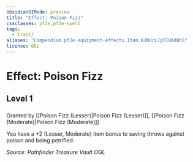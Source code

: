 ```yaml
---
obsidianUIMode: preview
title: "Effect: Poison Fizz"
cssclasses: pf2e,pf2e-spell
tags:
  - trait/
aliases: "Compendium.pf2e.equipment-effects.Item.AJNUrLJgTC0AdBhS"
license: OGL
---
```

# Effect: Poison Fizz
## Level 1
### 






Granted by [[Poison Fizz (Lesser)|Poison Fizz (Lesser)]], [[Poison Fizz (Moderate)|Poison Fizz (Moderate)]]

You have a +2 (Lesser, Moderate) item bonus to saving throws against poison and being petrified.

*Source: Pathfinder Treasure Vault*
*OGL*